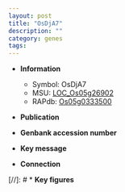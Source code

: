 ```yaml
---
layout: post
title: "OsDjA7"
description: ""
category: genes
tags: 
---
```


* **Information**  
    + Symbol: OsDjA7  
    + MSU: [LOC_Os05g26902](http://rice.uga.edu/cgi-bin/ORF_infopage.cgi?orf=LOC_Os05g26902)  
    + RAPdb: [Os05g0333500](http://rapdb.dna.affrc.go.jp/viewer/gbrowse_details/irgsp1?name=Os05g0333500)  

* **Publication**  

* **Genbank accession number**  

* **Key message**  

* **Connection**  

[//]: # * **Key figures**  


